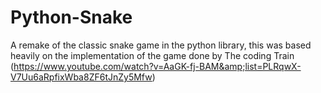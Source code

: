# Python-Snake
A remake of the classic snake game in the python library, this was based heavily on the implementation of the game done by The coding Train (https://www.youtube.com/watch?v=AaGK-fj-BAM&amp;list=PLRqwX-V7Uu6aRpfixWba8ZF6tJnZy5Mfw)
